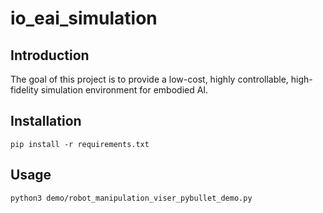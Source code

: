 # io_eai_simulation


## Introduction

The goal of this project is to provide a low-cost, highly controllable, high-fidelity simulation environment for embodied AI.

## Installation
```
pip install -r requirements.txt
```

## Usage
```
python3 demo/robot_manipulation_viser_pybullet_demo.py
```

